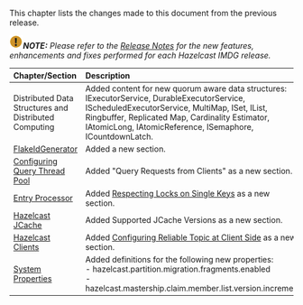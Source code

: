 
This chapter lists the changes made to this document from the previous release.


![image](images/NoteSmall.jpg)***NOTE:*** *Please refer to the <a href="http://docs.hazelcast.org/docs/release-notes/" target="_blank">Release Notes</a> for the new features, enhancements and fixes performed for each Hazelcast IMDG release.*


|Chapter/Section|Description|
|:-------|:-----------|
| Distributed Data Structures and <br> Distributed Computing| Added content for new quorum aware data structures: IExecutorService, DurableExecutorService, IScheduledExecutorService, MultiMap, ISet, IList, Ringbuffer, Replicated Map, Cardinality Estimator, IAtomicLong, IAtomicReference, ISemaphore, ICountdownLatch.
|[FlakeIdGenerator](/800_Distributed_Data_Structures/1450_FlakeIdGenerator.md)| Added a new section.
|[Configuring Query Thread Pool](/1100_Distributed_Query/100_How_Distributed_Query_Works/600_Configuring_Query_Thread_Pool.md)|Added "Query Requests from Clients" as a new section.|
|[Entry Processor](/1000_Distributed_Computing/400_Entry_Processor)|Added [Respecting Locks on Single Keys](/1000_Distributed_Computing/400_Entry_Processor/100_Performing_Fast_In-Memory_Map_Operations.md) as a new section.
| [Hazelcast JCache](/1300_Hazelcast_JCache)|Added Supported JCache Versions as a new section.
| [Hazelcast Clients](/1600_Hazelcast_Clients/100_Java_Client)| Added [Configuring Reliable Topic at Client Side](/1600_Hazelcast_Clients/100_Java_Client/300_Configuration/800_Other_Configurations.md) as a new section.|
|[System Properties](/2700_System_Properties)|Added definitions for the following new properties: <br> - hazelcast.partition.migration.fragments.enabled <br> - hazelcast.mastership.claim.member.list.version.increment